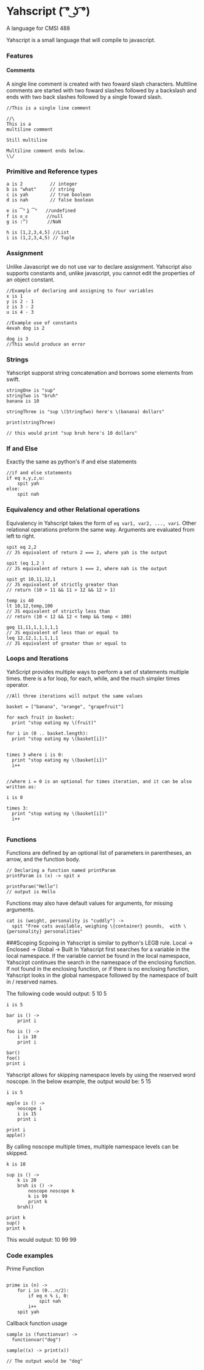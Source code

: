 # Yahscript      ( ͡° ͜ʖ ͡°) 
A language for CMSI 488

Yahscript is a small language that will compile to javascript.

### Features

#### Comments
A single line comment is created with two foward slash characters. Multiline comments are started with two foward slashes followed by a backslash and ends with two back slashes followed by a single foward slash. 

```
//This is a single line comment

//\
This is a 
multiline comment

Still multiline

Multiline comment ends below. 
\\/

```
### Primitive and Reference types

```
a is 2          // integer
b is "what"     // string
c is yah        // true boolean
d is nah        // false boolean

e is ͡° ͜ʖ ͡°   //undefined
f is ಠ_ಠ       //null
g is :^)       //NaN

h is [1,2,3,4,5] //List
i is (1,2,3,4,5) // Tuple

```

### Assignment
Unlike Javascript we do not use var to declare assignment. Yahscript also supports constants and, unlike javascript, you cannot edit the properties of an object constant.

```
//Example of declaring and assigning to four variables
x is 1
y is 2 - 1
z is 3 - 2
u is 4 - 3

//Example use of constants
4evah dog is 2

dog is 3
//This would produce an error

```
### Strings
Yahscript supporst string concatenation and borrows some elements from swift.

```
stringOne is "sup"
stringTwo is "bruh"
banana is 10

stringThree is "sup \(StringTwo) here's \(banana) dollars"

print(stringThree)

// this would print "sup bruh here's 10 dollars"
```

### If and Else
Exactly the same as python's if and else statements

```
//if and else statements
if eq x,y,z,u:
    spit yah
else:
    spit nah
```


### Equivalency and other Relational operations
Equivalency in Yahscript takes the form of `eq var1, var2, ..., vari`. Other relational operations preform the same way. 
Arguments are evaluated from left to right.

```
spit eq 2,2
// JS equivalent of return 2 === 2, where yah is the output

spit (eq 1,2 )
// JS equivalent of return 1 === 2, where nah is the output

spit gt 10,11,12,1
// JS equivalent of strictly greater than
// return (10 > 11 && 11 > 12 && 12 > 1)

temp is 40
lt 10,12,temp,100
// JS equivalent of strictly less than
// return (10 < 12 && 12 < temp && temp < 100)

geq 11,11,1,1,1,1,1
// JS equivalent of less than or equal to
leq 12,12,1,1,1,1,1
// JS equivalent of greater than or equal to

```

### Loops and Iterations
YahScript provides multiple ways to perform a set of statements multiple times. there is a for loop, for each, while, and the much simpler times operator.

```
//All three iterations will output the same values

basket = ["banana", "orange", "grapefruit"]

for each fruit in basket:
  print "stop eating my \(fruit)"

for i in (0 .. basket.length):
  print "stop eating my \(basket[i])"


times 3 where i is 0:
  print "stop eating my \(basket[i])"
  i++


//where i = 0 is an optional for times iteration, and it can be also written as:

i is 0

times 3:
  print "stop eating my \(basket[i])"
  i++


```

### Functions
Functions are defined by an optional list of parameters in parentheses, an arrow, and the function body.

```
// Declaring a function named printParam
printParam is (x) -> spit x

printParam("Hello")
// output is Hello

```

Functions may also have default values for arguments, for missing arguments.

```
cat is (weight, personality is "cuddly") ->
  spit "Free cats available, weighing \{container} pounds,  with \{personality} personalities"

```


###Scoping
Scpoing in Yahscript is similar to python's LEGB rule.
Local -> Enclosed -> Global -> Built In
Yahscript first searches for a variable in the local namespace. If the variable cannot be found in the local namespace, Yahscirpt continues the search in the namespace of the enclosing function. If not found in the enclosing function, or if there is no enclosing function, Yahscript looks in the global namespace followed by the namespace of built in / reserved names.

The following code would output:
5
10
5

```
i is 5

bar is () ->
    print i

foo is () ->
    i is 10
    print i

bar()
foo()
print i

```
Yahscript allows for skipping namespace levels by using the reserved word noscope. In the below example, the output would be:
5
15

```
i is 5

apple is () ->
    noscope i
    i is 15
    print i

print i
apple()

```

By calling noscope multiple times, multiple namespace levels can be skipped.

```
k is 10

sup is () ->
    k is 20
    bruh is () ->
        noscope noscope k
        k is 99
        print k
    bruh()

print k
sup()
print k
```
This would output: 10 99 99

### Code examples
Prime Function
```

prime is (n) ->
    for i in (0...n/2):
        if eq n % i, 0:
            spit nah
        i++
    spit yah
```
Callback function usage
```
sample is (functionvar) ->
  functionvar("dog")

sample((x) -> print(x))

// The output would be "dog"